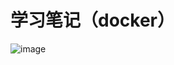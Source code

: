 # 学习笔记（docker）
![image](https://github.com/D-G404/note/assets/75080033/4d023d21-2539-4090-aa9e-774dee609b40)

